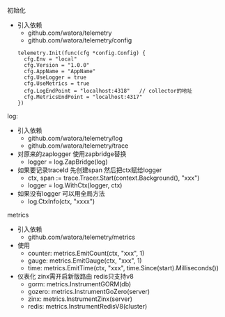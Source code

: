 初始化
- 引入依赖
  - github.com/watora/telemetry
  - github.com/watora/telemetry/config
  ```golang
  telemetry.Init(func(cfg *config.Config) {
    cfg.Env = "local"
    cfg.Version = "1.0.0"
    cfg.AppName = "AppName"
    cfg.UseLogger = true
    cfg.UseMetrics = true
    cfg.LogEndPoint = "localhost:4318"   // collector的地址
    cfg.MetricsEndPoint = "localhost:4317"
  })
  ```

log:
- 引入依赖 
  - github.com/watora/telemetry/log
  - github.com/watora/telemetry/trace
- 对原来的zaplogger 使用zapbridge替换
  - logger = log.ZapBridge(log)
- 如果要记录traceId 先创建span 然后把ctx赋给logger
  - ctx, span := trace.Tracer.Start(context.Background(), "xxx")
  - logger = log.WithCtx(logger, ctx)
- 如果没有logger 可以用全局方法
  - log.CtxInfo(ctx, "xxxx")
 
metrics
- 引入依赖
  - github.com/watora/telemetry/metrics
- 使用
  - counter: metrics.EmitCount(ctx, "xxx", 1)
  - gauge: metrics.EmitGauge(ctx, "xxx", 1)
  - time: metrics.EmitTime(ctx, "xxx", time.Since(start).Milliseconds())
- 仪表化 zinx需开启新版路由 redis只支持v8
  - gorm: metrics.InstrumentGORM(db)
  - gozero: metrics.InstrumentGoZero(server)
  - zinx: metrics.InstrumentZinx(server)
  - redis: metrics.InstrumentRedisV8(cluster)
